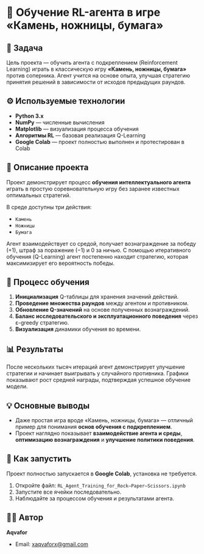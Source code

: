 # 🧠 Обучение RL-агента в игре «Камень, ножницы, бумага»

## 🎯 Задача
Цель проекта — обучить агента с подкреплением (Reinforcement Learning) играть в классическую игру **«Камень, ножницы, бумага»** против соперника.
Агент учится на основе опыта, улучшая стратегию принятия решений в зависимости от исходов предыдущих раундов.

## ⚙️ Используемые технологии
- **Python 3.x**
- **NumPy** — численные вычисления
- **Matplotlib** — визуализация процесса обучения
- **Алгоритмы RL** — базовая реализация Q-Learning
- **Google Colab** — проект полностью выполнен и протестирован в Colab

## 🚀 Описание проекта
Проект демонстрирует процесс **обучения интеллектуального агента** играть в простую соревновательную игру без заранее известных оптимальных стратегий.

В среде доступны три действия:
- `Камень`
- `Ножницы`
- `Бумага`

Агент взаимодействует со средой, получает вознаграждение за победу (+1), штраф за поражение (−1) и 0 за ничью.
С помощью итеративного обучения (Q-Learning) агент постепенно находит стратегию, которая максимизирует его вероятность победы.

## 🧩 Процесс обучения
1. **Инициализация** Q-таблицы для хранения значений действий.
2. **Проведение множества раундов** между агентом и противником.
3. **Обновление Q-значений** на основе полученных вознаграждений.
4. **Баланс исследовательского и эксплуатационного поведения** через ε-greedy стратегию.
5. **Визуализация** динамики обучения во времени.

## 📊 Результаты
После нескольких тысяч итераций агент демонстрирует улучшение стратегии и начинает выигрывать у случайного противника.
Графики показывают рост средней награды, подтверждая успешное обучение модели.

## 💡 Основные выводы
- Даже простая игра вроде «Камень, ножницы, бумага» — отличный пример для понимания **основ обучения с подкреплением**.
- Проект наглядно показывает **взаимодействие агента и среды**, **оптимизацию вознаграждения** и **улучшение политики поведения**.

## 🧰 Как запустить
Проект полностью запускается в **Google Colab**, установка не требуется.
1. Откройте файл: `RL_Agent_Training_for_Rock–Paper–Scissors.ipynb`
2. Запустите все ячейки последовательно.
3. Наблюдайте за процессом обучения и результатами агента.

## 👨‍💻 Автор
**Aqvafor**
- Email: xaqvaforx@gmail.com
